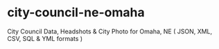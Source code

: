 # city-council-ne-omaha
City Council Data, Headshots &amp; City Photo for Omaha, NE ( JSON, XML, CSV, SQL &amp; YML formats )
